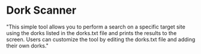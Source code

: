 # Dork Scanner
 "This simple tool allows you to perform a search on a specific target site using the dorks listed in the dorks.txt file and prints the results to the screen. Users can customize the tool by editing the dorks.txt file and adding their own dorks."
